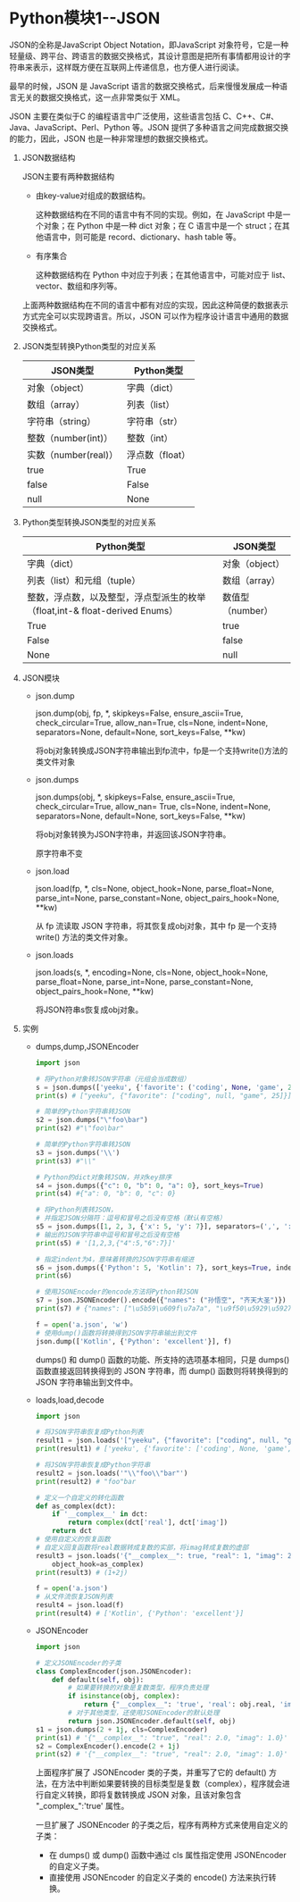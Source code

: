 # Python模块1--JSON

JSON的全称是JavaScript Object Notation，即JavaScript 对象符号，它是一种轻量级、跨平台、跨语言的数据交换格式，其设计意图是把所有事情都用设计的字符串来表示，这样既方便在互联网上传递信息，也方便人进行阅读。

最早的时候，JSON 是 JavaScript 语言的数据交换格式，后来慢慢发展成一种语言无关的数据交换格式，这一点非常类似于 XML。

JSON 主要在类似于C 的编程语言中广泛使用，这些语言包括 C、C++、C#、Java、JavaScript、Perl、Python 等。JSON 提供了多种语言之间完成数据交换的能力，因此，JSON 也是一种非常理想的数据交换格式。

1. JSON数据结构

   JSON主要有两种数据结构

   + 由key-value对组成的数据结构。

     这种数据结构在不同的语言中有不同的实现。例如，在 JavaScript 中是一个对象；在 Python 中是一种 dict 对象；在 C 语言中是一个 struct；在其他语言中，则可能是 record、dictionary、hash table 等。

   + 有序集合

     这种数据结构在 Python 中对应于列表；在其他语言中，可能对应于 list、vector、数组和序列等。

   上面两种数据结构在不同的语言中都有对应的实现，因此这种简便的数据表示方式完全可以实现跨语言。所以，JSON 可以作为程序设计语言中通用的数据交换格式。

2. JSON类型转换Python类型的对应关系

   | JSON类型             | Python类型      |
   | -------------------- | --------------- |
   | 对象（object）       | 字典（dict）    |
   | 数组（array）        | 列表（list）    |
   | 字符串（string）     | 字符串（str）   |
   | 整数（number(int)）  | 整数（int）     |
   | 实数（number(real)） | 浮点数（float） |
   | true                 | True            |
   | false                | False           |
   | null                 | None            |

3. Python类型转换JSON类型的对应关系

   | Python类型                                                   | JSON类型         |
   | ------------------------------------------------------------ | ---------------- |
   | 字典（dict）                                                 | 对象（object）   |
   | 列表（list）和元组（tuple）                                  | 数组（array）    |
   | 整数，浮点数，以及整型，浮点型派生的枚举（float,int-& float-derived Enums） | 数值型（number） |
   | True                                                         | true             |
   | False                                                        | false            |
   | None                                                         | null             |

4. JSON模块

   + json.dump

     json.dump(obj, fp, *, skipkeys=False, ensure_ascii=True, check_circular=True, allow_nan=True, cls=None, indent=None, separators=None, default=None, sort_keys=False, **kw)

     将obj对象转换成JSON字符串输出到fp流中，fp是一个支持write()方法的类文件对象

   + json.dumps

     json.dumps(obj, *, skipkeys=False, ensure_ascii=True, check_circular=True, allow_nan= True, cls=None, indent=None, separators=None, default=None, sort_keys=False, **kw)

     将obj对象转换为JSON字符串，并返回该JSON字符串。

     原字符串不变

   + json.load

     json.load(fp, *, cls=None, object_hook=None, parse_float=None, parse_int=None, parse_constant=None, object_pairs_hook=None, **kw)

     从 fp 流读取 JSON 字符串，将其恢复成obj对象，其中 fp 是一个支持 write() 方法的类文件对象。

   + json.loads

     json.loads(s, *, encoding=None, cls=None, object_hook=None, parse_float=None, parse_int=None, parse_constant=None, object_pairs_hook=None, **kw)

     将JSON符串s恢复成obj对象。

5. 实例

   + dumps,dump,JSONEncoder

     ```python
     import json
     
     # 将Python对象转JSON字符串（元组会当成数组）
     s = json.dumps(['yeeku', {'favorite': ('coding', None, 'game', 25)}])
     print(s) # ["yeeku", {"favorite": ["coding", null, "game", 25]}]
     
     # 简单的Python字符串转JSON
     s2 = json.dumps("\"foo\bar")
     print(s2) #"\"foo\bar"
     
     # 简单的Python字符串转JSON
     s3 = json.dumps('\\')
     print(s3) #"\\"
     
     # Python的dict对象转JSON，并对key排序
     s4 = json.dumps({"c": 0, "b": 0, "a": 0}, sort_keys=True)
     print(s4) #{"a": 0, "b": 0, "c": 0}
     
     # 将Python列表转JSON，
     # 并指定JSON分隔符：逗号和冒号之后没有空格（默认有空格）
     s5 = json.dumps([1, 2, 3, {'x': 5, 'y': 7}], separators=(',', ':'))
     # 输出的JSON字符串中逗号和冒号之后没有空格
     print(s5) # '[1,2,3,{"4":5,"6":7}]'
     
     # 指定indent为4，意味着转换的JSON字符串有缩进
     s6 = json.dumps({'Python': 5, 'Kotlin': 7}, sort_keys=True, indent=4)
     print(s6)
     
     # 使用JSONEncoder的encode方法将Python转JSON
     s7 = json.JSONEncoder().encode({"names": ("孙悟空", "齐天大圣")})
     print(s7) # {"names": ["\u5b59\u609f\u7a7a", "\u9f50\u5929\u5927\u5723"]}
     
     f = open('a.json', 'w')
     # 使用dump()函数将转换得到JSON字符串输出到文件
     json.dump(['Kotlin', {'Python': 'excellent'}], f)
     ```

     dumps() 和 dump() 函数的功能、所支持的选项基本相同，只是 dumps() 函数直接返回转换得到的 JSON 字符串，而 dump() 函数则将转换得到的 JSON 字符串输出到文件中。

   + loads,load,decode

     ```python
     import json
     
     # 将JSON字符串恢复成Python列表
     result1 = json.loads('["yeeku", {"favorite": ["coding", null, "game", 25]}]')
     print(result1) # ['yeeku', {'favorite': ['coding', None, 'game', 25]}]
     
     # 将JSON字符串恢复成Python字符串
     result2 = json.loads('"\\"foo\\"bar"')
     print(result2) # "foo"bar
     
     # 定义一个自定义的转化函数
     def as_complex(dct):
         if '__complex__' in dct:
             return complex(dct['real'], dct['imag'])
         return dct
     # 使用自定义的恢复函数
     # 自定义回复函数将real数据转成复数的实部，将imag转成复数的虚部
     result3 = json.loads('{"__complex__": true, "real": 1, "imag": 2}',\
         object_hook=as_complex)
     print(result3) # (1+2j)
     
     f = open('a.json')
     # 从文件流恢复JSON列表
     result4 = json.load(f)
     print(result4) # ['Kotlin', {'Python': 'excellent'}]
     ```

   + JSONEncoder

     ```python
     import json
     
     # 定义JSONEncoder的子类
     class ComplexEncoder(json.JSONEncoder):
         def default(self, obj):
             # 如果要转换的对象是复数类型，程序负责处理
             if isinstance(obj, complex):
                 return {"__complex__": 'true', 'real': obj.real, 'imag': obj.imag}
             # 对于其他类型，还使用JSONEncoder的默认处理
             return json.JSONEncoder.default(self, obj)
     s1 = json.dumps(2 + 1j, cls=ComplexEncoder)
     print(s1) # '{"__complex__": "true", "real": 2.0, "imag": 1.0}'
     s2 = ComplexEncoder().encode(2 + 1j)
     print(s2) # '{"__complex__": "true", "real": 2.0, "imag": 1.0}'
     ```

     上面程序扩展了 JSONEncoder 类的子类，并重写了它的 default() 方法，在方法中判断如果要转换的目标类型是复数（complex），程序就会进行自定义转换，即将复数转换成 JSON 对象，且该对象包含 "\_complex_":'true' 属性。

     一旦扩展了 JSONEncoder 的子类之后，程序有两种方式来使用自定义的子类：

     + 在 dumps() 或 dump() 函数中通过 cls 属性指定使用 JSONEncoder 的自定义子类。
     + 直接使用 JSONEncoder 的自定义子类的 encode() 方法来执行转换。

   





